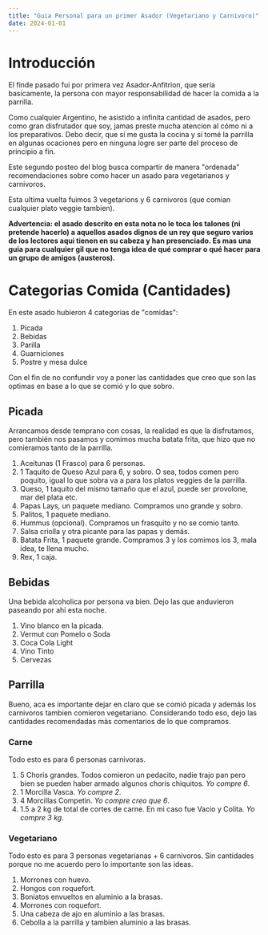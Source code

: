 ```yaml
---
title: "Guia Personal para un primer Asador (Vegetariano y Carnivoro)"
date: 2024-01-01
---
```


# Introducción
El finde pasado fui por primera vez Asador-Anfitrion, que sería basicamente, la persona con mayor responsabilidad de hacer la comida a la parrilla. 

Como cualquier Argentino, he asistido a infinita cantidad de asados, pero como gran disfrutador que soy, jamas preste mucha atencion al cómo ni a los preparativos. Debo decir, que sí me gusta la cocina y sí tomé la parrilla en algunas ocaciones pero en ninguna logre ser parte del proceso de principio a fin.

Este segundo posteo del blog busca compartir de manera "ordenada" recomendaciones sobre como hacer un asado para vegetarianos y carnivoros. 

Esta ultima vuelta fuimos 3 vegetarions y 6 carnivoros (que comian cualquier plato veggie tambien).

**Advertencia: el asado descrito en esta nota no le toca los talones (ni pretende hacerlo) a aquellos asados dignos de un rey que seguro varios de los lectores aqui tienen en su cabeza y han presenciado. Es mas una guia para cualquier gil que no tenga idea de qué comprar o qué hacer para un grupo de amigos (austeros).**


# Categorias Comida (Cantidades)
En este asado hubieron 4 categorias de "comidas":
1. Picada
2. Bebidas
3. Parilla
1. Guarniciones
4. Postre y mesa dulce

Con el fin de no confundir voy a poner las cantidades que creo que son las optimas en base a lo que se comió y lo que sobro.

## Picada
Arrancamos desde temprano con cosas, la realidad es que la disfrutamos, pero también nos pasamos y comimos mucha batata frita, que hizo que no comieramos tanto de la parrilla.
1. Aceitunas (1 Frasco) para 6 personas.
2. 1 Taquito de Queso Azul para 6, y sobro. O sea, todos comen pero poquito, igual lo que sobra va a para los platos veggies de la parrilla.
1. Queso, 1 taquito del mismo tamaño que el azul, puede ser provolone, mar del plata etc.
3. Papas Lays, un paquete mediano. Compramos uno grande y sobro.
4. Palitos, 1 paquete mediano. 
1. Hummus (opcional). Compramos un frasquito y no se comio tanto.
1. Salsa criolla y otra picante para las papas y demás.
1. Batata Frita, 1 paquete grande. Compramos 3 y los comimos los 3, mala idea, te llena mucho.
1. Rex, 1 caja.

## Bebidas
Una bebida alcoholica por persona va bien. Dejo las que anduvieron paseando por ahi esta noche.
1. Vino blanco en la picada.
1. Vermut con Pomelo o Soda
1. Coca Cola Light
1. Vino Tinto
1. Cervezas

## Parrilla
Bueno, aca es importante dejar en claro que se comió picada y además los carnivoros tambien comieron vegetariano. Considerando todo eso, dejo las cantidades recomendadas más comentarios de lo que compramos.

### Carne
Todo esto es para 6 personas carnivoras.
1. 5 Choris grandes. Todos comieron un pedacito, nadie trajo pan pero bien se pueden haber armado algunos choris chiquitos. _Yo compre 6_.
1. 1 Morcilla Vasca. _Yo compre 2_.
1. 4 Morcillas Competin. _Yo compre creo que 6_.  
1. 1.5 a 2 kg de total de cortes de carne. En mi caso fue Vacio y Colita. _Yo compre 3 kg_.

### Vegetariano
Todo esto es para 3 personas vegetarianas + 6 carnivoros. Sin cantidades porque no me acuerdo pero lo importante son las ideas.
1. Morrones con huevo.
1. Hongos con roquefort.
1. Boniatos envueltos en aluminio a la brasas.
1. Morrones con roquefort.
1. Una cabeza de ajo en aluminio a las brasas.
1. Cebolla a la parrilla y tambien aluminio a las brasas.







